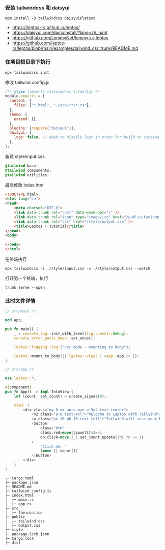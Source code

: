 ### 安装 tailwindcss 和 daisyui

```shell
npm install -D tailwindcss daisyui@latest
```

- https://leptos-rs.github.io/leptos/
- https://daisyui.com/docs/install/?lang=zh_hant
- https://github.com/LemmyNet/lemmy-ui-leptos
- https://github.com/leptos-rs/leptos/blob/main/examples/tailwind_csr_trunk/README.md

### 在项目根目录下执行

```shell
npx tailwindcss init
```

修改 tailwind.config.js

```js
/** @type {import('tailwindcss').Config} */
module.exports = {
  content: {
    files: ["*.html", "./src/**/*.rs"],
  },
  theme: {
    extend: {},
  },
  plugins: [require("daisyui")],
  daisyui: {
    logs: false, // Need to disable logs in order for build to succeed. See https://github.com/leptos-rs/cargo-leptos/issues/136
  },
};
```

新建 style/input.css

```css
@tailwind base;
@tailwind components;
@tailwind utilities;
```

最后修改 index.html

```html
<!DOCTYPE html>
<html lang="en">
<head>
    <meta charset="UTF-8">
    <link data-trunk rel="rust" data-wasm-opt="z" />
    <link data-trunk rel="icon" type="image/ico" href="/public/favicon.ico" />
    <link data-trunk rel="css" href="/style/output.css" />
    <title>Leptos • Tutorial</title>
</head>
<body>
    
</body>
</html>
```

在终端执行 

```shell
npx tailwindcss -i ./style/input.css -o ./style/output.css --watch
```

打开另一个终端，执行

```shell
trunk serve --open
```

### 此时文件详情

```rust
// src/main.rs

mod app;

pub fn main() {
    _ = console_log::init_with_level(log::Level::Debug);
    console_error_panic_hook::set_once();

    leptos::logging::log!("csr mode - mounting to body");

    leptos::mount_to_body(|| leptos::view! { <app::App /> });
}
```

```rust
// src/app.rs

use leptos::*;

#[component]
pub fn App() -> impl IntoView {
    let (count, set_count) = create_signal(0);

    view! {
        <div class="my-0 mx-auto max-w-3xl text-center">
            <h2 class="p-6 text-4xl">"Welcome to Leptos with Tailwind"</h2>
            <p class="px-10 pb-10 text-left">"Tailwind will scan your Rust files for Tailwind class names and compile them into a CSS file."</p>
            <button
                class="btn"
                class:red=move||count()%2==1
                on:click=move |_| set_count.update(|n| *n += 1)
            >
                "Click me: "
                {move || count()}
            </button>
        </div>
    }
}
```

```shell
┌─ Cargo.toml
├─ package.json
├─ README.md
├─ tailwind.config.js
├─ index.html
│  ┌─ main.rs
│  ├─ app.rs
├─ src
│  ┌─ favicon.ico
├─ public
│  ┌─ tailwind.css
│  ├─ output.css
├─ style
├─ package-lock.json
├─ Cargo.lock
├─ dist
```
